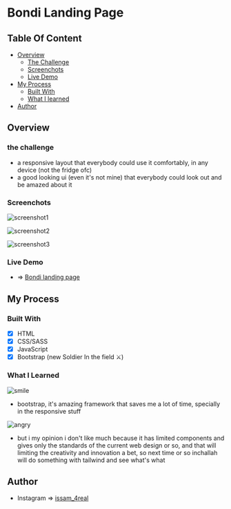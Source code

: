 # Bondi Landing Page

## Table Of Content

-   [Overview](#overview)
    -   [The Challenge](#the-challenge)
    -   [Screenchots](#screenchots)
    -   [Live Demo](#live-demo)
-   [My Process](#my-process)
    -   [Built With](#built-with)
    -   [What I learned](#live-demo)
-   [Author](#author)

## Overview

### the challenge

-   a responsive layout that everybody could use it comfortably, in any device (not the fridge ofc)
-   a good looking ui (even it's not mine) that everybody could look out and be amazed about it

### Screenchots

![screenshot1](./imgs/screenshot.png)

![screenshot2](./imgs/screenshot2.png)

![screenshot3](./imgs/screenshot3.png)

### Live Demo

-   => [Bondi landing page](#)

## My Process

### Built With

-   [x] HTML
-   [x] CSS/SASS
-   [x] JavaScript
-   [x] Bootstrap (new Soldier In the field ⚔)

### What I Learned

![smile](./)

-   bootstrap, it's amazing framework that saves me a lot of time, specially in the responsive stuff

![angry](./)

-   but i my opinion i don't like much because it has limited components and gives only the standards of the current web design or so, and that will limiting the creativity and innovation a bet, so next time or so inchallah will do something with tailwind and see what's what

## Author

-   Instagram => [issam_4real](https://www.instagram.com/issam_4real/)
